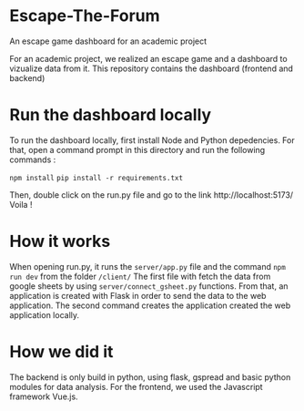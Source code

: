 # Escape-The-Forum
An escape game dashboard for an academic project

For an academic project, we realized an escape game and a dashboard to vizualize data from it. 
This repository contains the dashboard (frontend and backend)

# Run the dashboard locally
To run the dashboard locally, first install Node and Python depedencies. 
For that, open a command prompt in this directory and run the following commands :

```npm install```
```pip install -r requirements.txt```

Then, double click on the run.py file and go to the link http://localhost:5173/
Voila !

# How it works
When opening run.py, it runs the ```server/app.py``` file and the command ```npm run dev``` from the folder ```/client/```
The first file with fetch the data from google sheets by using ```server/connect_gsheet.py``` functions. From that, an application is created with Flask in order to send the data to the web application.
The second command creates the application created the web application locally.

# How we did it
The backend is only build in python, using flask, gspread and basic python modules for data analysis.
For the frontend, we used the Javascript framework Vue.js. 